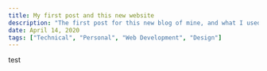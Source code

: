 ```yaml
---
title: My first post and this new website
description: "The first post for this new blog of mine, and what I used to actually make the site."
date: April 14, 2020
tags: ["Technical", "Personal", "Web Development", "Design"]
---
```


test
